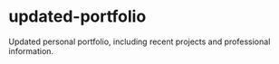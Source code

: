 # updated-portfolio
Updated personal portfolio, including recent projects and professional information. 
